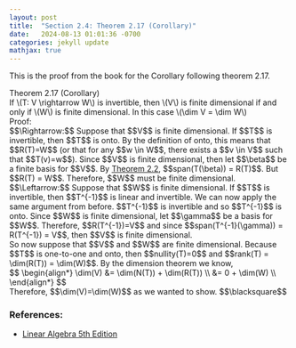```yaml
---
layout: post
title:  "Section 2.4: Theorem 2.17 (Corollary)"
date:   2024-08-13 01:01:36 -0700
categories: jekyll update
mathjax: true
---
```

This is the proof from the book for the Corollary following theorem 2.17. 
<div class="purdiv">
Theorem 2.17 (Corollary)
</div>
<div class="purbdiv">
If \(T: V \rightarrow W\) is invertible, then \(V\) is finite dimensional if and only if \(W\) is finite dimensional. In this case \(\dim V = \dim W\)
</div>
Proof:
<br>
$$\Rightarrow:$$ Suppose that $$V$$ is finite dimensional. If $$T$$ is invertible, then $$T$$ is onto. By the definition of onto, this means that $$R(T)=W$$ (or that for any $$w \in W$$, there exists a $$v \in V$$ such that $$T(v)=w$$). Since $$V$$ is finite dimensional, then let $$\beta$$ be a finite basis for $$V$$. By <a href="https://strncat.github.io/jekyll/update/2024/08/14/lec11-theorem-2.2.html">Theorem 2.2</a>, $$span(T(\beta)) = R(T)$$. But $$R(T) = W$$. Therefore, $$W$$ must be finite dimensional.
<br>
$$\Leftarrow:$$ Suppose that $$W$$ is finite dimensional. If $$T$$ is invertible, then $$T^{-1}$$ is linear and invertible. We can now apply the same argument from before. $$T^{-1}$$ is invertible and so $$T^{-1}$$ is onto. Since $$W$$ is finite dimensional, let $$\gamma$$ be a basis for $$W$$. Therefore, $$R(T^{-1})=V$$ and since $$span(T^{-1}(\gamma)) = R(T^{-1}) = V$$, then $$V$$ is finite dimensional.
<br>
So now suppose that $$V$$ and $$W$$ are finite dimensional. Because $$T$$ is one-to-one and onto, then $$nullity(T)=0$$ and $$rank(T) = \dim(R(T)) = \dim(W)$$. By the dimension theorem we know, 
<div>
	$$
	\begin{align*}
	\dim(V) &= \dim(N(T)) + \dim(R(T)) \\
	        &= 0 + \dim(W) \\
	\end{align*}
	$$
</div>
Therefore, $$\dim(V)=\dim(W)$$ as we wanted to show. $$\blacksquare$$
<br>
<!------------------------------------------------------------------------------------>
<h3>References:</h3>
<ul>
<li><a href="https://www.amazon.com/Linear-Algebra-5th-Stephen-Friedberg/dp/0134860241/ref=tmm_hrd_swatch_0?_encoding=UTF8&qid=&sr=">Linear Algebra 5th Edition</a></li>
</ul>
























